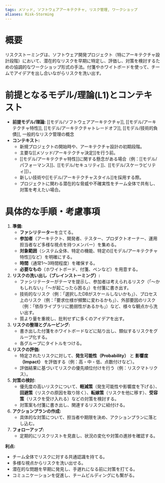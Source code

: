```yaml
---
tags: メソッド, ソフトウェアアーキテクチャ, リスク管理, ワークショップ
aliases: Risk-Storming
---
```


# 概要
リスクストーミングは、ソフトウェア開発プロジェクト（特にアーキテクチャ設計段階）において、潜在的なリスクを早期に特定し、評価し、対策を検討するための協調的なワークショップ形式の手法。付箋やホワイトボードを使って、チームでアイデアを出し合いながらリスクを洗い出す。

# 前提となるモデル/理論(L1)とコンテキスト
* **前提モデル/理論:** [[モデル/ソフトウェアアーキテクチャ]], [[モデル/アーキテクチャ特性]], [[モデル/アーキテクチャトレードオフ]], [[モデル/技術的負債]], 一般的なリスク管理の概念
* **コンテキスト:**
    * 新規プロジェクトの開始時や、アーキテクチャ設計の初期段階。
    * 主要な[[メソッド/アーキテクチャ決定]]を行う前。
    * [[モデル/アーキテクチャ特性]]に関する懸念がある場合（例：[[モデル/パフォーマンス]]、[[モデル/セキュリティ]]、[[モデル/スケーラビリティ]]）。
    * 新しい技術や[[モデル/アーキテクチャスタイル]]を採用する際。
    * プロジェクトに関わる潜在的な脅威や不確実性をチーム全体で共有し、対策を考えたい場合。

# 具体的な手順・考慮事項
1.  **準備:**
    * **ファシリテーター**を立てる。
    * **参加者**（アーキテクト、開発者、テスター、プロダクトオーナー、運用担当者など多様な視点を持つメンバー）を集める。
    * **対象範囲**（システム全体、特定の機能、特定の[[モデル/アーキテクチャ特性]]など）を明確にする。
    * **時間**（通常1〜3時間程度）を確保する。
    * **必要なもの**（ホワイトボード、付箋、ペンなど）を用意する。
2.  **リスクの洗い出し（ブレインストーミング）:**
    * ファシリテーターがテーマを提示し、参加者は考えられるリスク（「〜かもしれない」「〜が起こったら困る」）を付箋に書き出す。
    * 技術的なリスク（例：「選択したDBがスケールしないかも」）、プロセス上のリスク（例：「要求仕様が頻繁に変わるかも」）、外部要因のリスク（例：「依存ライブラリに脆弱性があるかも」）など、様々な観点から洗い出す。
    * 質より量を重視し、批判せずに多くのアイデアを出す。
3.  **リスクの整理とグルーピング:**
    * 書き出した付箋をホワイトボードなどに貼り出し、類似するリスクをグループ化する。
    * 各グループにタイトルをつける。
4.  **リスクの評価:**
    * 特定されたリスクに対して、**発生可能性（Probability）** と **影響度（Impact）** を評価する（例：高・中・低、点数付けなど）。
    * 評価結果に基づいてリスクの優先順位付けを行う（例：リスクマトリクス）。
5.  **対策の検討:**
    * 優先度の高いリスクについて、**軽減策**（発生可能性や影響度を下げる）、**回避策**（リスクの原因を取り除く）、**転嫁策**（リスクを他に移す）、**受容策**（リスクを受け入れる）などの対策を検討する。
    * 対策案も付箋に書き出し、関連するリスクに紐付ける。
6.  **アクションプランの作成:**
    * 具体的な対策について、担当者や期限を決め、アクションプランに落とし込む。
7.  **フォローアップ:**
    * 定期的にリスクリストを見直し、状況の変化や対策の進捗を確認する。

**利点:**
* チーム全体でリスクに対する共通認識を持てる。
* 多様な視点からリスクを洗い出せる。
* 潜在的な問題を早期に発見し、手遅れになる前に対策を打てる。
* コミュニケーションを促進し、チームビルディングにも繋がる。